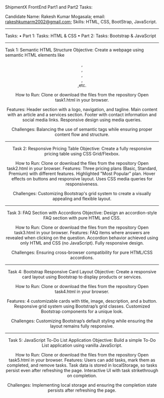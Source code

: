ShipmentX FrontEnd Part1 and Part2 Tasks:

Candidate Name: Rakesh Kumar Mogasala;
email: rakeshkumarm2002@gmail.com;
Skills: HTML, CSS, BootStrap, JavaScript.
_________________________________________

Tasks:
• Part 1: Tasks: HTML & CSS
• Part 2: Tasks: Bootstrap & JavaScript
_________________________________________
Task 1: Semantic HTML Structure
Objective: Create a webpage using semantic HTML elements like <header>, <nav>, <section>, <article>, <footer>,etc.

How to Run:
 Clone or download the files from the repository
 Open task1.html in your browser.

Features:
 Header section with a logo, navigation, and tagline.
 Main content with an article and a services section.
 Footer with contact information and social media links.
 Responsive design using media queries.

Challenges: 
 Balancing the use of semantic tags while ensuring proper content flow and structure.

__________________________

Task 2: Responsive Pricing Table
Objective: Create a fully responsive pricing table using CSS Grid/Flexbox.

How to Run:
 Clone or download the files from the repository
 Open task2.html in your browser.
Features:
 Three pricing plans (Basic, Standard, Premium) with different features.
 Highlighted "Most Popular" plan.
 Hover effects on buttons and responsive layout.
 Uses CSS media queries for responsiveness.

Challenges:
 Customizing Bootstrap's grid system to create a visually appealing and flexible layout.

__________________________

Task 3: FAQ Section with Accordions
Objective: Design an accordion-style FAQ section with pure HTML and CSS.

How to Run:
 Clone or download the files from the repository
 Open task3.html in your browser.
Features:
 FAQ items where answers are revealed when clicking on the question.
 Accordion behavior achieved using only HTML and CSS (no JavaScript).
 Fully responsive design.

Challenges:
 Ensuring cross-browser compatibility for pure HTML/CSS accordions.

__________________________

Task 4: Bootstrap Responsive Card Layout
Objective: Create a responsive card layout using Bootstrap to display products or services.

How to Run:
 Clone or download the files from the repository
 Open task4.html in your browser.

Features:
 4 customizable cards with title, image, description, and a button.
 Responsive grid system using Bootstrap’s grid classes.
 Customized Bootstrap components for a unique look.

Challenges:
 Customizing Bootstrap’s default styling while ensuring the layout remains fully responsive.

__________________________

Task 5: JavaScript To-Do List Application
Objective: Build a simple To-Do List application using vanilla JavaScript.

How to Run:
 Clone or download the files from the repository
 Open task5.html in your browser.
Features:
 Users can add tasks, mark them as completed, and remove tasks.
 Task data is stored in localStorage, so tasks persist even after refreshing the page.
 Interactive UI with task strikethrough on completion.

Challenges:
 Implementing local storage and ensuring the completion state persists after refreshing the page.
